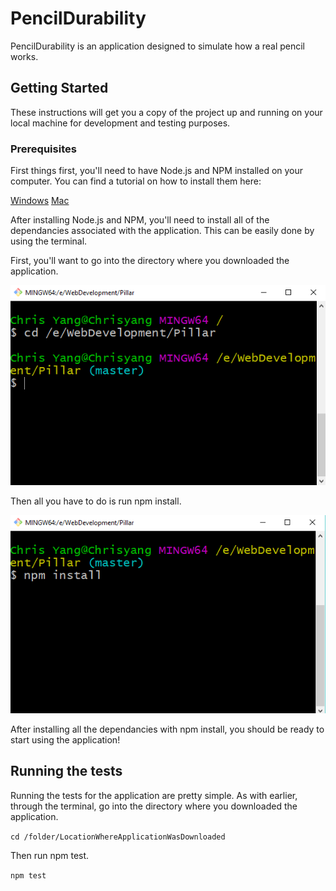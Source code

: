 # PencilDurability

PencilDurability is an application designed to simulate how a real pencil works.

## Getting Started

These instructions will get you a copy of the project up and running on your local machine for development and testing purposes.

### Prerequisites
First things first, you'll need to have Node.js and NPM installed on your computer.
You can find a tutorial on how to install them here:

[Windows](http://blog.teamtreehouse.com/install-node-js-npm-windows "TeamTreehouse Node.js Windows Install")
[Mac](http://blog.teamtreehouse.com/install-node-js-npm-mac "TeamTreehouse Node.js Mac Install")

After installing Node.js and NPM, you'll need to install all of the dependancies associated with the application. This can be easily done by using the terminal.

First, you'll want to go into the directory where you downloaded the application.

![Terminal cd](https://github.com/Chrisyango/PillarPencilDurability/blob/master/images/git-cd.png "Terminal cd")

Then all you have to do is run npm install.

![Terminal cd](https://github.com/Chrisyango/PillarPencilDurability/blob/master/images/npm-install.png "npm install")

After installing all the dependancies with npm install, you should be ready to start using the application!

## Running the tests

Running the tests for the application are pretty simple. As with earlier, through the terminal, go into the directory where you downloaded the application.

`cd /folder/LocationWhereApplicationWasDownloaded`

Then run npm test.

`npm test`